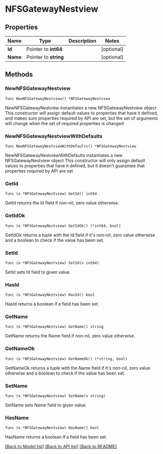 # NFSGatewayNestview

## Properties

Name | Type | Description | Notes
------------ | ------------- | ------------- | -------------
**Id** | Pointer to **int64** |  | [optional] 
**Name** | Pointer to **string** |  | [optional] 

## Methods

### NewNFSGatewayNestview

`func NewNFSGatewayNestview() *NFSGatewayNestview`

NewNFSGatewayNestview instantiates a new NFSGatewayNestview object
This constructor will assign default values to properties that have it defined,
and makes sure properties required by API are set, but the set of arguments
will change when the set of required properties is changed

### NewNFSGatewayNestviewWithDefaults

`func NewNFSGatewayNestviewWithDefaults() *NFSGatewayNestview`

NewNFSGatewayNestviewWithDefaults instantiates a new NFSGatewayNestview object
This constructor will only assign default values to properties that have it defined,
but it doesn't guarantee that properties required by API are set

### GetId

`func (o *NFSGatewayNestview) GetId() int64`

GetId returns the Id field if non-nil, zero value otherwise.

### GetIdOk

`func (o *NFSGatewayNestview) GetIdOk() (*int64, bool)`

GetIdOk returns a tuple with the Id field if it's non-nil, zero value otherwise
and a boolean to check if the value has been set.

### SetId

`func (o *NFSGatewayNestview) SetId(v int64)`

SetId sets Id field to given value.

### HasId

`func (o *NFSGatewayNestview) HasId() bool`

HasId returns a boolean if a field has been set.

### GetName

`func (o *NFSGatewayNestview) GetName() string`

GetName returns the Name field if non-nil, zero value otherwise.

### GetNameOk

`func (o *NFSGatewayNestview) GetNameOk() (*string, bool)`

GetNameOk returns a tuple with the Name field if it's non-nil, zero value otherwise
and a boolean to check if the value has been set.

### SetName

`func (o *NFSGatewayNestview) SetName(v string)`

SetName sets Name field to given value.

### HasName

`func (o *NFSGatewayNestview) HasName() bool`

HasName returns a boolean if a field has been set.


[[Back to Model list]](../README.md#documentation-for-models) [[Back to API list]](../README.md#documentation-for-api-endpoints) [[Back to README]](../README.md)


